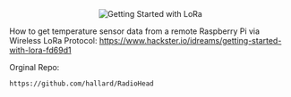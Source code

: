 <center><img src="https://hackster.imgix.net/uploads/attachments/190030/lora.jpg" alt="Getting Started with LoRa"></center>

How to get temperature sensor data from a remote Raspberry Pi via Wireless LoRa Protocol:
https://www.hackster.io/idreams/getting-started-with-lora-fd69d1

Orginal Repo:
```
https://github.com/hallard/RadioHead
```



